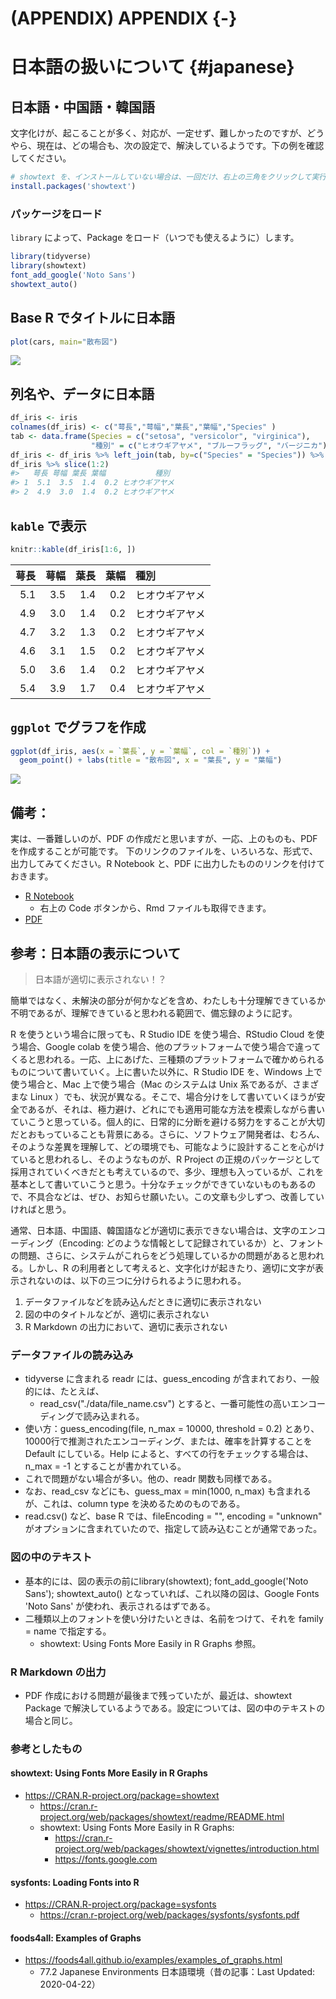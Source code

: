 # (APPENDIX) APPENDIX {-}
# 日本語の扱いについて {#japanese}



## 日本語・中国語・韓国語

文字化けが、起こることが多く、対応が、一定せず、難しかったのですが、どうやら、現在は、どの場合も、次の設定で、解決しているようです。下の例を確認してください。


```r
# showtext を、インストールしていない場合は、一回だけ、右上の三角をクリックして実行
install.packages('showtext')
```

### パッケージをロード

`library` によって、Package をロード（いつでも使えるように）します。


```r
library(tidyverse)
library(showtext) 
font_add_google('Noto Sans')
showtext_auto()
```

## Base R でタイトルに日本語


```r
plot(cars, main="散布図")
```

![](81-japanese_files/figure-epub3/unnamed-chunk-3-1.png)<!-- -->


## 列名や、データに日本語



```r
df_iris <- iris
colnames(df_iris) <- c("萼長","萼幅","葉長","葉幅","Species" )
tab <- data.frame(Species = c("setosa", "versicolor", "virginica"), 
                  "種別" = c("ヒオウギアヤメ", "ブルーフラッグ", "バージニカ"))
df_iris <- df_iris %>% left_join(tab, by=c("Species" = "Species")) %>% select(-5)
df_iris %>% slice(1:2)
#>   萼長 萼幅 葉長 葉幅           種別
#> 1  5.1  3.5  1.4  0.2 ヒオウギアヤメ
#> 2  4.9  3.0  1.4  0.2 ヒオウギアヤメ
```

## `kable` で表示


```r
knitr::kable(df_iris[1:6, ])
```



| 萼長| 萼幅| 葉長| 葉幅|種別           |
|----:|----:|----:|----:|:--------------|
|  5.1|  3.5|  1.4|  0.2|ヒオウギアヤメ |
|  4.9|  3.0|  1.4|  0.2|ヒオウギアヤメ |
|  4.7|  3.2|  1.3|  0.2|ヒオウギアヤメ |
|  4.6|  3.1|  1.5|  0.2|ヒオウギアヤメ |
|  5.0|  3.6|  1.4|  0.2|ヒオウギアヤメ |
|  5.4|  3.9|  1.7|  0.4|ヒオウギアヤメ |


## `ggplot` でグラフを作成


```r
ggplot(df_iris, aes(x = `葉長`, y = `葉幅`, col = `種別`)) +
  geom_point() + labs(title = "散布図", x = "葉長", y = "葉幅")
```

![](81-japanese_files/figure-epub3/unnamed-chunk-5-1.png)<!-- -->


## 備考：

実は、一番難しいのが、PDF の作成だと思いますが、一応、上のものも、PDF を作成することが可能です。
下のリンクのファイルを、いろいろな、形式で、出力してみてください。R Notebook と、PDF に出力したもののリンクを付けておきます。

* [R Notebook](https://ds-sl.github.io/intro2r/Rmarkdown-J.nb.html)
  - 右上の Code ボタンから、Rmd ファイルも取得できます。
* [PDF](https://ds-sl.github.io/intro2r/Rmarkdown-J.pdf)

## 参考：日本語の表示について

> 日本語が適切に表示されない！？

簡単ではなく、未解決の部分が何かなどを含め、わたしも十分理解できているか不明であるが、理解できていると思われる範囲で、備忘録のように記す。

R を使うという場合に限っても、R Studio IDE を使う場合、RStudio Cloud を使う場合、Google colab を使う場合、他のプラットフォームで使う場合で違ってくると思われる。一応、上にあげた、三種類のプラットフォームで確かめられるものについて書いていく。上に書いた以外に、R Studio IDE を、Windows 上で使う場合と、Mac 上で使う場合（Mac のシステムは Unix 系であるが、さまざまな Linux ）でも、状況が異なる。そこで、場合分けをして書いていくほうが安全であるが、それは、極力避け、どれにでも適用可能な方法を模索しながら書いていこうと思っている。個人的に、日常的に分断を避ける努力をすることが大切だとおもっていることも背景にある。さらに、ソフトウェア開発者は、むろん、そのような差異を理解して、どの環境でも、可能なように設計することを心がけていると思われるし、そのようなものが、R Project の正規のパッケージとして採用されていくべきだとも考えているので、多少、理想も入っているが、これを基本として書いていこうと思う。十分なチェックができていないものもあるので、不具合などは、ぜひ、お知らせ願いたい。この文章も少しずつ、改善していければと思う。

通常、日本語、中国語、韓国語などが適切に表示できない場合は、文字のエンコーディング（Encoding: どのような情報として記録されているか）と、フォントの問題、さらに、システムがこれらをどう処理しているかの問題があると思われる。しかし、R の利用者として考えると、文字化けが起きたり、適切に文字が表示されないのは、以下の三つに分けられるように思われる。

1. データファイルなどを読み込んだときに適切に表示されない
2. 図の中のタイトルなどが、適切に表示されない
3. R Markdown の出力において、適切に表示されない


### データファイルの読み込み


- tidyverse に含まれる readr には、guess_encoding が含まれており、一般的には、たとえば、
	- read_csv("./data/file_name.csv")  とすると、一番可能性の高いエンコーディングで読み込まれる。
- 使い方：guess_encoding(file, n_max = 10000, threshold = 0.2) とあり、10000行で推測されたエンコーディング、または、確率を計算することを Default にしている。Help によると、すべての行をチェックする場合は、n_max =  -1 とすることが書かれている。
- これで問題がない場合が多い。他の、readr 関数も同様である。
- なお、read_csv などにも、guess_max = min(1000, n_max) も含まれるが、これは、column type を決めるためのものである。
- read.csv() など、base R では、fileEncoding = "", encoding = "unknown" がオプションに含まれていたので、指定して読み込むことが通常であった。


### 図の中のテキスト

- 基本的には、図の表示の前にlibrary(showtext); font_add_google('Noto Sans'); showtext_auto() となっていれば、これ以降の図は、Google Fonts 'Noto Sans' が使われ、表示されるはずである。
- 二種類以上のフォントを使い分けたいときは、名前をつけて、それを family = name で指定する。
	- showtext: Using Fonts More Easily in R Graphs 参照。

### R Markdown の出力

- PDF 作成における問題が最後まで残っていたが、最近は、showtext Package で解決しているようである。設定については、図の中のテキストの場合と同じ。


### 参考としたもの

#### showtext: Using Fonts More Easily in R Graphs

- https://CRAN.R-project.org/package=showtext
	- https://cran.r-project.org/web/packages/showtext/readme/README.html
	- showtext: Using Fonts More Easily in R Graphs: 
		- https://cran.r-project.org/web/packages/showtext/vignettes/introduction.html
		- https://fonts.google.com

#### sysfonts: Loading Fonts into R

- https://CRAN.R-project.org/package=sysfonts
	- https://cran.r-project.org/web/packages/sysfonts/sysfonts.pdf


#### foods4all: Examples of Graphs

- https://foods4all.github.io/examples/examples_of_graphs.html
	- 77.2 Japanese Environments 日本語環境（昔の記事：Last Updated: 2020-04-22）
